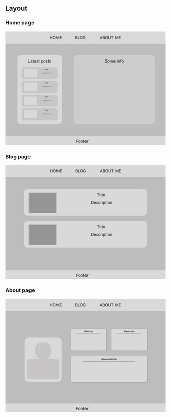 ## Layout
### Home page
![image ](./img/Home%20page.jpg)

### Blog page
![image ](./img/BLOG%20page.jpg)

### About page
![image ](./img/ABOUT%20page.jpg)

